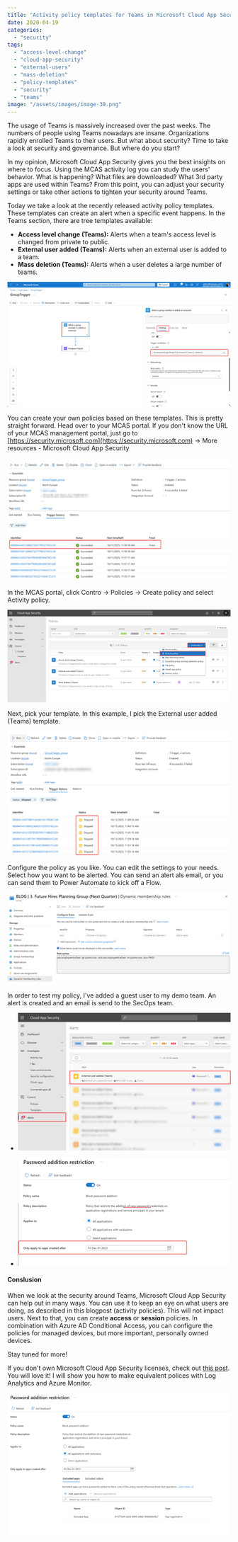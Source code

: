 ```yaml
---
title: "Activity policy templates for Teams in Microsoft Cloud App Security"
date: 2020-04-19
categories: 
  - "security"
tags: 
  - "access-level-change"
  - "cloud-app-security"
  - "external-users"
  - "mass-deletion"
  - "policy-templates"
  - "security"
  - "teams"
image: "/assets/images/image-30.png"
---
```


The usage of Teams is massively increased over the past weeks. The numbers of people using Teams nowadays are insane. Organizations rapidly enrolled Teams to their users. But what about security? Time to take a look at security and governance. But where do you start?

In my opinion, Microsoft Cloud App Security gives you the best insights on where to focus. Using the MCAS activity log you can study the users' behavior. What is happening? What files are downloaded? What 3rd party apps are used within Teams? From this point, you can adjust your security settings or take other actions to tighten your security around Teams.

Today we take a look at the recently released activity policy templates. These templates can create an alert when a specific event happens. In the Teams section, there are tree templates available:

- **Access level change (Teams):** Alerts when a team's access level is changed from private to public.
- **External user added (Teams):** Alerts when an external user is added to a team.
- **Mass deletion (Teams):** Alerts when a user deletes a large number of teams.

![](/assets/images/image-30.png)

You can create your own policies based on these templates. This is pretty straight forward. Head over to your MCAS portal. If you don't know the URL of your MCAS management portal, just go to [https://security.microsoft.com](https://security.microsoft.com) -> More resources - Microsoft Cloud App Security

![](/assets/images/image-31.png)

In the MCAS portal, click Contro -> Policies -> Create policy and select Activity policy.

![](/assets/images/msedge_HnZEC246Dd.png)

Next, pick your template. In this example, I pick the External user added (Teams) template.

![](/assets/images/image-32.png)

Configure the policy as you like. You can edit the settings to your needs. Select how you want to be alerted. You can send an alert als email, or you can send them to Power Automate to kick off a Flow.

![](/assets/images/image-34.png)

In order to test my policy, I've added a guest user to my demo team. An alert is created and an email is send to the SecOps team.

- ![](/assets/images/msedge_KBKfZHDGLh.png)
    
- ![](/assets/images/image-37.png)
    

#### Conslusion

When we look at the security around Teams, Microsoft Cloud App Security can help out in many ways. You can use it to keep an eye on what users are doing, as described in this blogpost (activity policies). This will not impact users. Next to that, you can create **access** or **session** policies. In combination with Azure AD Conditional Access, you can configure the policies for managed devices, but more important, personally owned devices.

Stay tuned for more!

If you don't own Microsoft Cloud App Security licenses, check out [this post](https://janbakker.tech/2020/04/26/how-to-keep-an-eye-on-your-teams-with-log-analytics-and-azure-monitor/). You will love it! I will show you how to make equivalent polices with Log Analytics and Azure Monitor.

[![](/assets/images/image-47.png)](https://janbakker.tech/2020/04/26/how-to-keep-an-eye-on-your-teams-with-log-analytics-and-azure-monitor/)
